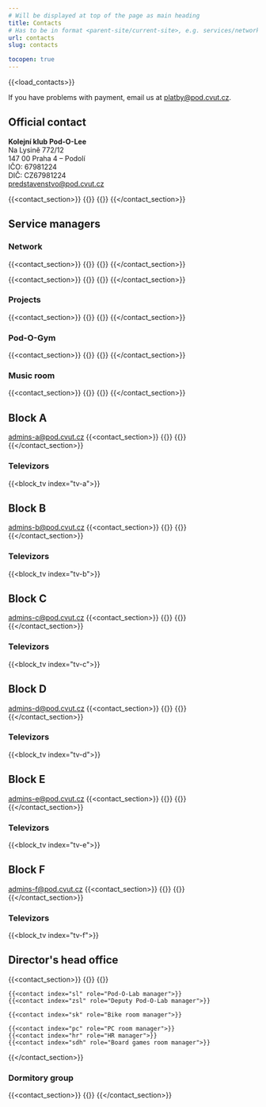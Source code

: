 ```yaml
---
# Will be displayed at top of the page as main heading
title: Contacts
# Has to be in format <parent-site/current-site>, e.g. services/network (notice missing slash at the beginning)
url: contacts
slug: contacts

tocopen: true
---
```

{{<load_contacts>}}

If you have problems with payment, email us at <platby@pod.cvut.cz>.

## Official contact

**Kolejní klub Pod-O-Lee**  
Na Lysině 772/12  
147 00 Praha 4 – Podolí  
IČO: 67981224  
DIČ: CZ67981224  
<predstavenstvo@pod.cvut.cz>

{{<contact_section>}}
    {{<contact index="pk" role="Chairman">}}
    {{<contact index="m" role="Vicechairman">}}
{{</contact_section>}}

## Service managers
### Network

{{<contact_section>}}
    {{<contact index="ss" role="System administrator">}}
    {{<contact index="zss" role="Deputy system administrator">}}
{{</contact_section>}}

{{<contact_section>}}
    {{<contact index="sn" role="Network administrator">}}
    {{<contact index="zsn" role="Deputy network administrator">}}
{{</contact_section>}}

### Projects

{{<contact_section>}}
    {{<contact index="sp" role="Project manager">}}
    {{<contact index="zsp" role="Deputy project manager">}}
{{</contact_section>}}

### Pod-O-Gym

{{<contact_section>}}
    {{<contact index="sg" role="Pod-O-Gym manager">}}
    {{<contact index="sgt" role="Member of Pod-O-Gym team">}}
{{</contact_section>}}

### Music room

{{<contact_section>}}
    {{<contact index="sh" role="Music room manager">}}
    {{<contact index="zsh" role="Deputy music room manager">}}
{{</contact_section>}}

## Block A

<admins-a@pod.cvut.cz>
{{<contact_section>}}
    {{<contact index="sba" role="Block A administrator">}}
    {{<contact index="zsba" role="Deputy block A administrator">}}
{{</contact_section>}}

### Televizors

{{<block_tv index="tv-a">}}

## Block B

<admins-b@pod.cvut.cz>
{{<contact_section>}}
    {{<contact index="sbb" role="Block B administrator">}}
    {{<contact index="zsbb" role="Deputy block B administrator">}}
{{</contact_section>}}

### Televizors

{{<block_tv index="tv-b">}}

## Block C

<admins-c@pod.cvut.cz>
{{<contact_section>}}
    {{<contact index="sbc" role="Block C administrator">}}
    {{<contact index="zsbc" role="Deputy block C administrator">}}
{{</contact_section>}}

### Televizors

{{<block_tv index="tv-c">}}

## Block D

<admins-d@pod.cvut.cz>
{{<contact_section>}}
    {{<contact index="sbd" role="Block D administrator">}}
    {{<contact index="zsbd" role="Deputy block D administrator">}}
{{</contact_section>}}

### Televizors

{{<block_tv index="tv-d">}}

## Block E

<admins-e@pod.cvut.cz>
{{<contact_section>}}
    {{<contact index="sbe" role="Block E administrator">}}
    {{<contact index="zsbe" role="Deputy block E administrator">}}
{{</contact_section>}}

### Televizors

{{<block_tv index="tv-e">}}

## Block F

<admins-f@pod.cvut.cz>
{{<contact_section>}}
    {{<contact index="sbf" role="Block F administrator">}}
    {{<contact index="zsbf" role="Deputy block F administrator">}}
{{</contact_section>}}

### Televizors

{{<block_tv index="tv-f">}}

## Director's head office

{{<contact_section>}}
    {{<contact index="st" role="Printer manager">}}
    {{<contact index="zst" role="Deputy printer manager">}}

    {{<contact index="sl" role="Pod-O-Lab manager">}}
    {{<contact index="zsl" role="Deputy Pod-O-Lab manager">}}

    {{<contact index="sk" role="Bike room manager">}}

    {{<contact index="pc" role="PC room manager">}}
    {{<contact index="hr" role="HR manager">}}
    {{<contact index="sdh" role="Board games room manager">}}
{{</contact_section>}}

### Dormitory group

{{<contact_section>}}
    {{<contact index="vks" role="Head of dormitory group">}}
{{</contact_section>}}
